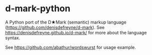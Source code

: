 # d-mark-python

A Python port of the D★Mark (semantic) markup language (https://github.com/denisdefreyne/d-mark). See https://denisdefreyne.github.io/d-mark/ for more about the language syntax.

See https://github.com/abathur/wordswurst for usage example.
